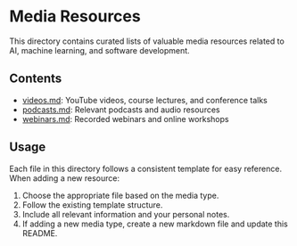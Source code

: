# Media Resources

This directory contains curated lists of valuable media resources related to AI, machine learning, and software development.

## Contents

- [videos.md](videos.md): YouTube videos, course lectures, and conference talks
- [podcasts.md](podcasts.md): Relevant podcasts and audio resources
- [webinars.md](webinars.md): Recorded webinars and online workshops

## Usage

Each file in this directory follows a consistent template for easy reference. When adding a new resource:

1. Choose the appropriate file based on the media type.
2. Follow the existing template structure.
3. Include all relevant information and your personal notes.
4. If adding a new media type, create a new markdown file and update this README.

